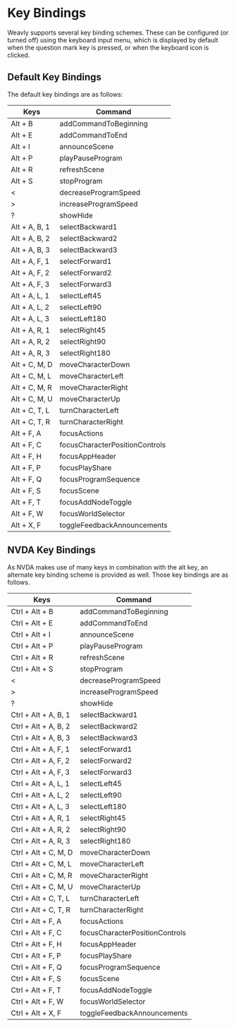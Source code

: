 # Key Bindings

Weavly supports several key binding schemes.  These can be configured (or turned
off) using the keyboard input menu, which is displayed by default when the 
question mark key is pressed, or when the keyboard icon is clicked.

## Default Key Bindings

The default key bindings are as follows:

| Keys | Command |
| ---- | ------- |
| Alt + B | addCommandToBeginning |
| Alt + E | addCommandToEnd |
| Alt + I | announceScene |
| Alt + P | playPauseProgram |
| Alt + R | refreshScene |
| Alt + S | stopProgram |
| < | decreaseProgramSpeed |
| > | increaseProgramSpeed |
| ? | showHide |
| Alt + A, B, 1 | selectBackward1 |
| Alt + A, B, 2 | selectBackward2 |
| Alt + A, B, 3 | selectBackward3 |
| Alt + A, F, 1 | selectForward1 |
| Alt + A, F, 2 | selectForward2 |
| Alt + A, F, 3 | selectForward3 |
| Alt + A, L, 1 | selectLeft45 |
| Alt + A, L, 2 | selectLeft90 |
| Alt + A, L, 3 | selectLeft180 |
| Alt + A, R, 1 | selectRight45 |
| Alt + A, R, 2 | selectRight90 |
| Alt + A, R, 3 | selectRight180 |
| Alt + C, M, D | moveCharacterDown |
| Alt + C, M, L | moveCharacterLeft |
| Alt + C, M, R | moveCharacterRight |
| Alt + C, M, U | moveCharacterUp |
| Alt + C, T, L | turnCharacterLeft |
| Alt + C, T, R | turnCharacterRight |
| Alt + F, A | focusActions |
| Alt + F, C | focusCharacterPositionControls |
| Alt + F, H | focusAppHeader |
| Alt + F, P | focusPlayShare |
| Alt + F, Q | focusProgramSequence |
| Alt + F, S | focusScene |
| Alt + F, T | focusAddNodeToggle |
| Alt + F, W | focusWorldSelector |
| Alt + X, F | toggleFeedbackAnnouncements |
    
## NVDA Key Bindings

As NVDA makes use of many keys in combination with the alt key, an alternate
key binding scheme is provided as well.  Those key bindings are as follows.
      
| Keys | Command |
| ---- | ------- |
| Ctrl + Alt + B | addCommandToBeginning |
| Ctrl + Alt + E | addCommandToEnd |
| Ctrl + Alt + I | announceScene |
| Ctrl + Alt + P | playPauseProgram |
| Ctrl + Alt + R | refreshScene |
| Ctrl + Alt + S | stopProgram |
| < | decreaseProgramSpeed |
| > | increaseProgramSpeed |
| ? | showHide |
| Ctrl + Alt + A, B, 1 | selectBackward1 |
| Ctrl + Alt + A, B, 2 | selectBackward2 |
| Ctrl + Alt + A, B, 3 | selectBackward3 |
| Ctrl + Alt + A, F, 1 | selectForward1 |
| Ctrl + Alt + A, F, 2 | selectForward2 |
| Ctrl + Alt + A, F, 3 | selectForward3 |
| Ctrl + Alt + A, L, 1 | selectLeft45 |
| Ctrl + Alt + A, L, 2 | selectLeft90 |
| Ctrl + Alt + A, L, 3 | selectLeft180 |
| Ctrl + Alt + A, R, 1 | selectRight45 |
| Ctrl + Alt + A, R, 2 | selectRight90 |
| Ctrl + Alt + A, R, 3 | selectRight180 |
| Ctrl + Alt + C, M, D | moveCharacterDown |
| Ctrl + Alt + C, M, L | moveCharacterLeft |
| Ctrl + Alt + C, M, R | moveCharacterRight |
| Ctrl + Alt + C, M, U | moveCharacterUp |
| Ctrl + Alt + C, T, L | turnCharacterLeft |
| Ctrl + Alt + C, T, R | turnCharacterRight |
| Ctrl + Alt + F, A | focusActions |
| Ctrl + Alt + F, C | focusCharacterPositionControls |
| Ctrl + Alt + F, H | focusAppHeader |
| Ctrl + Alt + F, P | focusPlayShare |
| Ctrl + Alt + F, Q | focusProgramSequence |
| Ctrl + Alt + F, S | focusScene |
| Ctrl + Alt + F, T | focusAddNodeToggle |
| Ctrl + Alt + F, W | focusWorldSelector |
| Ctrl + Alt + X, F | toggleFeedbackAnnouncements |
